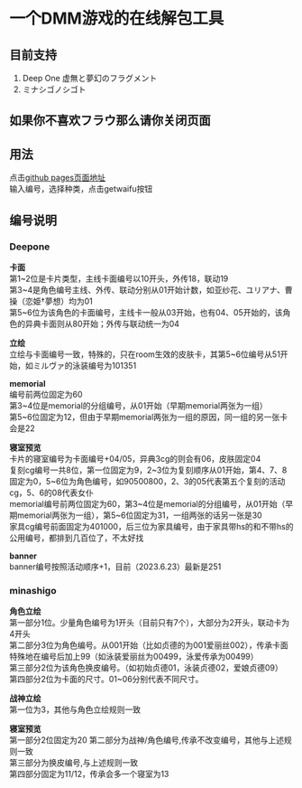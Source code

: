 # 一个DMM游戏的在线解包工具

## 目前支持  

1. Deep One 虚無と夢幻のフラグメント  
2. ミナシゴノシゴト

## 如果你不喜欢フラウ那么请你关闭页面

## 用法

点击[github pages页面地址](https://lisanjin.github.io/GetWaifu/)  
输入编号，选择种类，点击getwaifu按钮

## 编号说明  

### Deepone  

**卡面**  
第1\~2位是卡片类型，主线卡面编号以10开头，外传18，联动19  
第3\~4是角色编号主线、外传、联动分别从01开始计数，如亚纱花、ユリアナ、曹操（恋姫†夢想）均为01  
第5\~6位为该角色的卡面编号，主线卡一般从03开始，也有04、05开始的，该角色的异典卡面则从80开始；外传与联动统一为04  

**立绘**  
立绘与卡面编号一致，特殊的，只在room生效的皮肤卡，其第5~6位编号从51开始，如ミルヴァ的泳装编号为101351  

**memorial**  
编号前两位固定为60  
第3\~4位是memorial的分组编号，从01开始（早期memorial两张为一组）  
第5\~6位固定为12，但由于早期memorial两张为一组的原因，同一组的另一张卡会是22  

**寝室预览**  
卡片的寝室编号为卡面编号+04/05，异典3cg的则会有06，皮肤固定04  
复刻cg编号一共8位，第一位固定为9，2\~3位为复刻顺序从01开始，第4、7、8固定为0，5\~6位为角色编号，如90500800，2、3的05代表第五个复刻的活动cg，5、6的08代表女仆  
memorial编号前两位固定为60，第3\~4位是memorial的分组编号，从01开始（早期memorial两张为一组），第5\~6位固定为31，一组两张的话另一张是30  
家具cg编号前面固定为401000，后三位为家具编号，由于家具带hs的和不带hs的公用编号，都排到几百位了，不太好找  

**banner**  
banner编号按照活动顺序+1，目前（2023.6.23）最新是251  

### minashigo  

**角色立绘**  
第一部分1位。少量角色编号为1开头（目前只有7个），大部分为2开头，联动卡为4开头  
第二部分3位为角色编号。从001开始（比如贞德的为001爱丽丝002），传承卡面特殊地在编号后加上99（如泳装爱丽丝为00499，泳爱传承为00499）  
第三部分2位为该角色换皮编号。（如初始贞德01，泳装贞德02，爱娘贞德09）  
第四部分2位为卡面的尺寸。01~06分别代表不同尺寸。  

**战神立绘**  
第一位为3，其他与角色立绘规则一致

**寝室预览**  
第一部分2位固定为20
第二部分为战神/角色编号,传承不改变编号，其他与上述规则一致  
第三部分为换皮编号,与上述规则一致  
第四部分固定为11/12，传承会多一个寝室为13  
